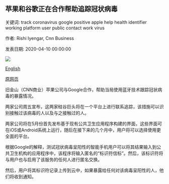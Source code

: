 ## 苹果和谷歌正在合作帮助追踪冠状病毒

关键词: track coronavirus google positive apple help health identifier working platform user public contact work virus

作者: Rishi Iyengar, Cnn Business

发表日期: 2020-04-10 00:00:00

![](https://cdn.cnn.com/cnnnext/dam/assets/200410132012-sundar-pichai-tim-cook-split-super-tease.jpg)

[English](Apple%20and%20Google%20are%20working%20together%20to%20help%20track%20the%20coronavirus.md)

[原网页](https://edition.cnn.com/2020/04/10/tech/apple-google-contact-tracing-technology/index.html)

旧金山（CNN商业）苹果公司与Google合作，帮助当局使用蓝牙技术跟踪冠状病毒的暴露情况。

两家公司周五宣布，这两家硅谷巨头将在一个平台上进行联系追踪，该措施可以识别接触过该病毒的人以及与之接触过的人。

两家公司将在5月份首先发布基于现有公共卫生应用程序构建的界面，这些界面可在iOS或Android系统上运行，随后在接下来的几个月中，用户将可以选择使用更全面的平台。

根据Google的解释，测试冠状病毒呈阳性的智能手机用户可以将其结果输入到公共卫生机构的应用程序中，该程序将输入匿名的“标识符信标”。然后，该标识符将与用户也与启用了该服务的任何人进行匿名交换。

然后，用户将其标识符记录上传到云中，如果暴露给任何对该病毒呈阳性的人，他们将收到通知。